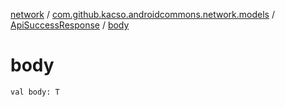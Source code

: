 [network](../../index.md) / [com.github.kacso.androidcommons.network.models](../index.md) / [ApiSuccessResponse](index.md) / [body](.)

# body

`val body: T`